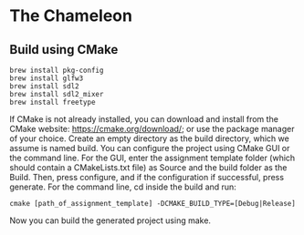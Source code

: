 # The Chameleon

## Build using CMake
```
brew install pkg-config
brew install glfw3
brew install sdl2
brew install sdl2_mixer
brew install freetype
```
If CMake is not already installed, you can download and install from the CMake website: https://cmake.org/download/; or use the package manager of your choice.
Create an empty directory as the build directory, which we assume is named build. You can configure the project using CMake GUI or the command line.
For the GUI, enter the assignment template folder (which should contain a CMakeLists.txt file) as Source and the build folder as the Build. Then, press configure, and if the configuration if successful, press generate. For the command line, cd inside the build and run:
```
cmake [path_of_assignment_template] -DCMAKE_BUILD_TYPE=[Debug|Release]
```
Now you can build the generated project using make.